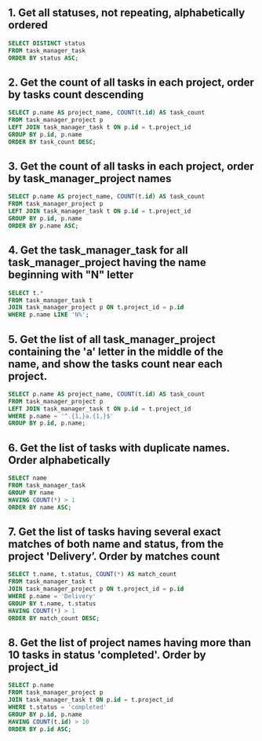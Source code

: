 ## 1. Get all statuses, not repeating, alphabetically ordered
```sql
SELECT DISTINCT status
FROM task_manager_task
ORDER BY status ASC;
```

## 2. Get the count of all tasks in each project, order by tasks count descending
```sql
SELECT p.name AS project_name, COUNT(t.id) AS task_count
FROM task_manager_project p
LEFT JOIN task_manager_task t ON p.id = t.project_id
GROUP BY p.id, p.name
ORDER BY task_count DESC;
```

## 3. Get the count of all tasks in each project, order by task_manager_project names
```sql
SELECT p.name AS project_name, COUNT(t.id) AS task_count
FROM task_manager_project p
LEFT JOIN task_manager_task t ON p.id = t.project_id
GROUP BY p.id, p.name
ORDER BY p.name ASC;
```

## 4. Get the task_manager_task for all task_manager_project having the name beginning with "N" letter
```sql
SELECT t.*
FROM task_manager_task t
JOIN task_manager_project p ON t.project_id = p.id
WHERE p.name LIKE 'N%';
```

## 5. Get the list of all task_manager_project containing the 'a' letter in the middle of the name, and show the tasks count near each project.
```sql
SELECT p.name AS project_name, COUNT(t.id) AS task_count
FROM task_manager_project p
LEFT JOIN task_manager_task t ON p.id = t.project_id
WHERE p.name ~ '^.{1,}a.{1,}$'
GROUP BY p.id, p.name;
```

## 6. Get the list of tasks with duplicate names. Order alphabetically
```sql
SELECT name
FROM task_manager_task
GROUP BY name
HAVING COUNT(*) > 1
ORDER BY name ASC;
```

## 7. Get the list of tasks having several exact matches of both name and status, from the project 'Delivery’. Order by matches count
```sql
SELECT t.name, t.status, COUNT(*) AS match_count
FROM task_manager_task t
JOIN task_manager_project p ON t.project_id = p.id
WHERE p.name = 'Delivery'
GROUP BY t.name, t.status
HAVING COUNT(*) > 1
ORDER BY match_count DESC;
```

## 8. Get the list of project names having more than 10 tasks in status 'completed'. Order by project_id
```sql
SELECT p.name
FROM task_manager_project p
JOIN task_manager_task t ON p.id = t.project_id
WHERE t.status = 'completed'
GROUP BY p.id, p.name
HAVING COUNT(t.id) > 10
ORDER BY p.id ASC;
```